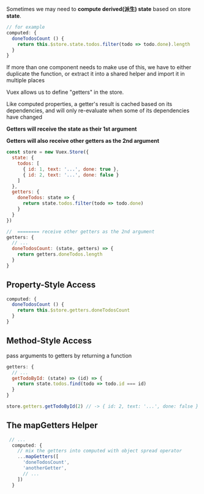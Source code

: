 Sometimes we may need to **compute derived(派生) state** based on store **state**.

```js
// for example
computed: {
  doneTodosCount () {
    return this.$store.state.todos.filter(todo => todo.done).length
  }
}
```
If more than one component needs to make use of this, we have to either duplicate the function, or extract it into a shared helper and import it in multiple places

Vuex allows us to define "getters" in the store. 

Like computed properties, a getter's result is cached based on its dependencies, and will only re-evaluate when some of its dependencies have changed

**Getters will receive the state as their 1st argument**

**Getters will also receive other getters as the 2nd argument**
```js
const store = new Vuex.Store({
  state: {
    todos: [
      { id: 1, text: '...', done: true },
      { id: 2, text: '...', done: false }
    ]
  },
  getters: {
    doneTodos: state => {
      return state.todos.filter(todo => todo.done)
    }
  }
})

//  ======== receive other getters as the 2nd argument
getters: {
  // ...
  doneTodosCount: (state, getters) => {
    return getters.doneTodos.length
  }
}
```

## Property-Style Access
```js
computed: {
  doneTodosCount () {
    return this.$store.getters.doneTodosCount
  }
}
```

## Method-Style Access
pass arguments to getters by returning a function
```js
getters: {
  // ...
  getTodoById: (state) => (id) => {
    return state.todos.find(todo => todo.id === id)
  }
}

store.getters.getTodoById(2) // -> { id: 2, text: '...', done: false }
```

## The mapGetters Helper
```js
 // ...
  computed: {
    // mix the getters into computed with object spread operator
    ...mapGetters([
      'doneTodosCount',
      'anotherGetter',
      // ...
    ])
  }
```
